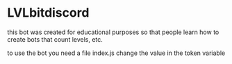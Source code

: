# LVLbitdiscord
this bot was created for educational purposes so that people learn how to create bots that count levels, etc.

to use the bot you need a file index.js change the value in the token variable
